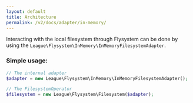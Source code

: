 ```yaml
---
layout: default
title: Architecture
permalink: /v2/docs/adapter/in-memory/
---
```


Interacting with the local filesystem through Flysystem can be done
by using the `League\Flysystem\InMemory\InMemoryFilesystemAdapter`.

### Simple usage:

```php
// The internal adapter
$adapter = new League\Flysystem\InMemory\InMemoryFilesystemAdapter();

// The FilesystemOperator
$filesystem = new League\Flysystem\Filesystem($adapter);
```

